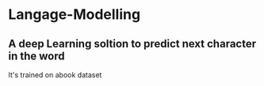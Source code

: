 # Langage-Modelling
## A deep Learning soltion to predict next character in the word
It's trained on abook dataset 
